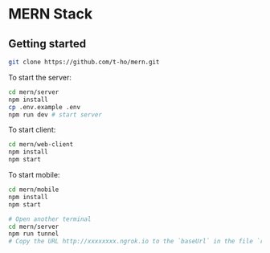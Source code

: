 # MERN Stack

## Getting started

```bash
git clone https://github.com/t-ho/mern.git
```

To start the server:

```bash
cd mern/server
npm install
cp .env.example .env
npm run dev # start server
```

To start client:

```bash
cd mern/web-client
npm install
npm start
```

To start mobile:

```bash
cd mern/mobile
npm install
npm start

# Open another terminal
cd mern/server
npm run tunnel
# Copy the URL http://xxxxxxxx.ngrok.io to the `baseUrl` in the file `rmg/mobile/src/store/apis/mern.js`
```
